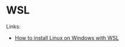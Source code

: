# WSL

Links:

- [How to install Linux on Windows with WSL](https://learn.microsoft.com/en-us/windows/wsl/install)